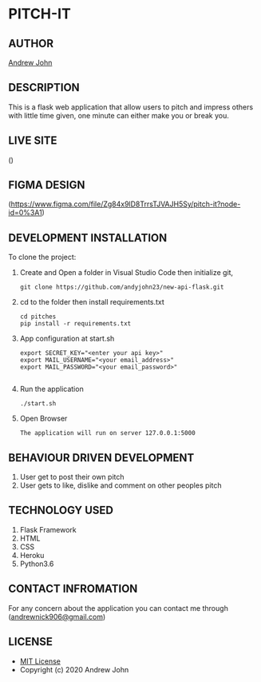 # PITCH-IT

## AUTHOR
[Andrew John](https://github.com/andyjohn23)

## DESCRIPTION 
This is a flask web application that allow users to pitch and impress
others with little time given, one minute can either make you or break you.
## LIVE SITE
()

## FIGMA DESIGN
(https://www.figma.com/file/Zg84x9lD8TrrsTJVAJH5Sy/pitch-it?node-id=0%3A1)

## DEVELOPMENT INSTALLATION
To clone the project:
1. Create and Open a folder in Visual Studio Code then initialize git,
   ```
   git clone https://github.com/andyjohn23/new-api-flask.git

   ```

1. cd to the folder then install requirements.txt
   ```
   cd pitches
   pip install -r requirements.txt

   ```

1. App configuration at start.sh
   ```
   export SECRET_KEY="<enter your api key>"
   export MAIL_USERNAME="<your email_address>"
   export MAIL_PASSWORD="<your email_password>"


   ```
1. Run the application
   ```
   ./start.sh

   ```

1. Open Browser
   ```
   The application will run on server 127.0.0.1:5000

   ```
   
## BEHAVIOUR DRIVEN DEVELOPMENT
1. User get to post their own pitch
1. User gets to like, dislike and comment on other peoples pitch

## TECHNOLOGY USED
1. Flask Framework
1. HTML
1. CSS
1. Heroku
1. Python3.6

## CONTACT INFROMATION
For any concern about the application you can contact me through (andrewnick906@gmail.com)

## LICENSE
* [MIT License](https://github.com/andyjohn23/pitches/blob/main/LICENSE)
* Copyright (c) 2020 Andrew John